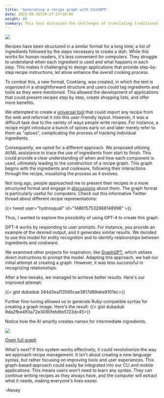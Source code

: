 ```yaml
---
title: 'Generating a recipe graph with ChatGPT'
date: 2023-05-26T19:27:37+10:00
weight: 80
summary: This text discusses the challenges of translating traditional recipe formats into a structure understandable by computers. It highlights the issues faced by AI in comprehending the sequence of ingredients and cooking steps, and the steps taken to create a new, AI-friendly format. The piece delves into attempts to design a universal tool for recipe importation and conversion, and the issues encountered. It then outlines a new approach using AI to trace ingredients and cooking actions to create a comprehensive recipe graph, leading to an enhanced user experience and potentially revolutionizing the way we engage with recipes.
---
```


![](/blog/part-recipe-graph.png)

Recipes have been structured in a similar format for a long time; a list of ingredients followed by the steps necessary to create a dish. While this works for human readers, it's less convenient for computers. They struggle to understand when each ingredient is used and what happens in each step. This makes it challenging to design applications that provide step-by-step recipe instructions, let alone enhance the overall cooking process.

To combat this, a new format, Cooklang, was created, in which the text is organized in a straightforward structure and users could tag ingredients and tools as they were mentioned. This allowed the development of applications that could present recipes step by step, create shopping lists, and offer more benefits.

We attempted to create a [universal tool](https://github.com/cooklang/cook-import) that could import any recipe from the web and reformat it into this user-friendly layout. However, it was a difficult task due to the variety of ways people write recipes. For instance, a recipe might introduce a bunch of spices early on and later merely refer to them as "spices", complicating the process of tracking individual ingredients.

Consequently, we opted for a different approach. We proposed utilizing AI/ML assistance to trace the use of ingredients from start to finish. This could provide a clear understanding of when and how each component is used, ultimately leading to the construction of a recipe graph. This graph begins with the ingredients and cookware, following their interactions through the recipe, visualizing the process as it evolves.

Not long ago, people approached me to present their recipes in a more structured format and engage in [discussions](https://github.com/cooklang/spec/discussions/62) about them. The graph format is particularly useful for computers. Check out this informative Twitter thread about different recipe representations:

{{< tweet user="hydrosquall" id="1486157532968148996" >}}

Thus, I wanted to explore the possibility of using GPT-4 to create this graph.

GPT-4 works by responding to user prompts. For instance, you provide an example of the desired output, and it generates similar results. We decided to use this model for entity recognition and to identify relationships between ingredients and cookware.

We examined other projects for inspiration, like [GraphGPT](https://graphgpt.vercel.app), which utilizes direct instructions to prompt the model. Adapting this approach, we had our initial attempt at creating a graph. However, it was less successful in recognizing relationships.

After a few tweaks, we managed to achieve better results. Here's our improved attempt:

{{< gist dubadub 244d3ea113565cae3817d89ebe9101ec>}}

Further fine-tuning allowed us to generate Ruby-compatible syntax for creating a graph image. Here's the result: {{< gist dubadub 9da2fbe493a72e3090fefd9e5123dc45>}}

Notice how the AI smartly creates names for intermediate ingredients.

![](/blog/part-recipe-graph.png)

[Open full graph](/blog/full-recipe-graph.png)


What's next? If this system works effectively, it could revolutionize the way we approach recipe management. It isn't about creating a new language syntax, but rather focusing on improving tools and user experiences. This graph-based approach could easily be integrated into our CLI and mobile applications. This means users won't need to learn any syntax. They can continue writing recipes as they always have, and the computer will extract what it needs, making everyone's lives easier.

-Alexey
